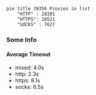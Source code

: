 
```mermaid
pie title 39356 Proxies in list
    "HTTP" : 28201
    "HTTPS": 10521
    "SOCKS" : 7627
```

### Some Info
#### Average Timeout

- mixed: 4.0s
- http: 2.3s
- https: 8.1s
- socks: 6.5s